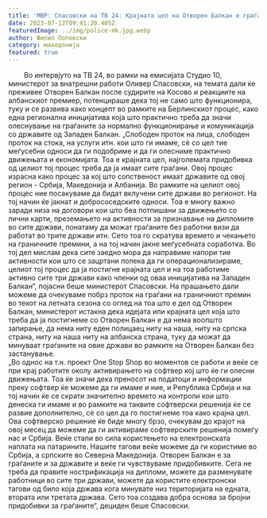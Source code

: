 ```yaml
---
title: 'МВР: Спасовски на ТВ 24: Крајната цел на Отворен Балкан е граѓаните за минуваат без застанување на граничните премини - 12 ЈУЛИ 2023'
date: 2023-07-12T09:41:20.405Z
featuredImage: ../img/police-mk.jpg.webp
author: Филип Поповски
category: македонија
featured: true
---
```

 
 
 
 
Во интервјуто на ТВ 24, во рамки на емисијата Студио 10, министерот за внатрешни работи Оливер Спасовски, на темата дали ќе преживее Отворен Балкан после судирите на Косово и реакциите на албанскиот премиер, потенцираше дека тој не само што функционира, туку и се развива како концепт во рамките на Берлинскиот процес, како една регионална иницијатива која што практично треба да значи олеснување на граѓаните за нормално функционирање и комуникација со државите од Западен Балкан.
„Слободен проток на лица, слободен проток на стока, на услуги итн. кои што ги имаме, сѐ со цел тие меѓусебни односи да ги подобриме и да ги олесниме практично движењата и економијата. Тоа е крајната цел, најголемата придобивка од целиот тој процес треба да ја имаат сите граѓани. Овој процес израсна како процес за кој што сопственост имаат државите од овој регион - Србија, Македонија и Албанија. Во рамките на целиот овој процес ние посакуваме да бидат вклучени сите држави во регионот. На тој начин ќе јакнат и добрососедските односи. Тоа е многу важно заради низа на договори кои што беа потпишани за движењето со лични карти, преземањето на активности за признавање на дипломите во сите држави, понатаму да можат граѓаните без работни визи да работат во трите држави итн. Сето тоа го скратува времето и чекањето на граничните премини, а на тој начин јакне меѓусебната соработка. Во тој дел мислам дека сите заедно мора да направиме напори тие активности кои што се зацртани полека да ги операционализираме, целиот тој процес да ја постигне крајната цел и на тоа работиме активно сите три држави како членки од оваа иницијатива на Западен Балкан“, појасни беше министерот Спасовски.
На прашањето дали можеме да очекуваме побрз проток на граѓани на граничниот премин во текот на летната сезона со оглед на тоа што е дел од Отворен Балкан, министерот истакна дека идејата или крајната цел која што треба да ја постигнеме со Отворен Балкан е да нема воопшто запирање, да нема ниту еден полицаец ниту на наша, ниту на српска страна, ниту на наша ниту на албанска страна, туку да можат да минуваат граѓаните на овие држави во рамките на Отворен Балкан без застанување.  
„Во однос на т.н. проект One Stop Shop во моментов се работи и веќе се при крај работите околу активирањето на софтвер кој што ќе ги олесни движењата. Тоа ќе значи дека преносот на податоци и информации преку софтвер ќе можеме да ги имаме и ние, и Република Србија и на тој начин ќе се скрати значително времето на контроли кои што денеска ги имаме и во рамките на таквите софтверски решенија ќе се развие дополнително, сѐ со цел да го постигнеме тоа како крајна цел. Ова софтверско решение ќе биде многу брзо, очекувам до крајот на овој месец да можеме да ги активираме софтверските решенија помеѓу нас и Србија. Веќе стапи во сила користењето на електронската наплата на патарините. Нашите тагови веќе можеме да ги користиме во Србија, а српските во Северна Македонија. Отворен Балкан е за граѓаните и за државите и веќе ги чувствуваме придобивките. Сега не треба да правите нострификација на дипломи, можете да разменувате работници во сите три држави, можете да користите електронски тагови од било која држава кога минувате низ територијата на едната, втората или третата држава. Сето тоа создава добра основа за бројни придобивки за граѓаните“, дециден беше Спасовски.
 
